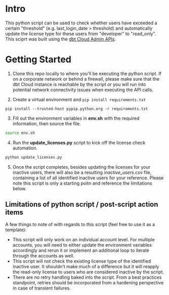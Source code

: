 # Intro

This python script can be used to check whether users have exceeded a certain "threshold" (e.g. last_login_date > threshold) and automatically update the license type for these users from "developer" to "read_only". This sciprt was built using the [dbt Cloud Admin APIs](https://docs.getdbt.com/dbt-cloud/api-v2#/).

# Getting Started

1. Clone this repo locally to where you'll be executing the python script. If on a corporate network or behind a firewall, please make sure that the dbt Cloud instance is reachable by the script or you will run into potential network connectivity issues when executing the API calls.

2. Create a virtual environment and `pip install requirements.txt`

```she
pip install --trusted-host pypip.python.org -r requirements.txt
```

3. Fill out the environment variables in **env.sh** with the required information, then source the file.

```sh
source env.sh
```

4. Run the **update_licenses.py** script to kick off the license check automation.

```sh
python update_licenses.py
```

5. Once the script completes, besides updating the licenses for your inactive users, there will also be a resulting *inactive_users.csv* file, containing a list of all identified inactive users for your reference. Please note this script is only a starting poitn and reference the limitations below.

## Limitations of python script / post-script action items

A few things to note of with regards to this script (feel free to use it as a template):
- This script will only work on an individual account level. For multiple accounts, you will need to either update the environment variables accordingly and rerun it or implement an additional loop to iterate through the accounts as well. 
- This script will not check the existing license type of the identified inactive user. It shouldn't make much of a difference but it will reapply the read-only license to users who are considered inactive by the script. 
- There are no retry handling baked into the script. From a best practices standpoint, retries should be incorporated from a hardening perspective in case of transient failures. 